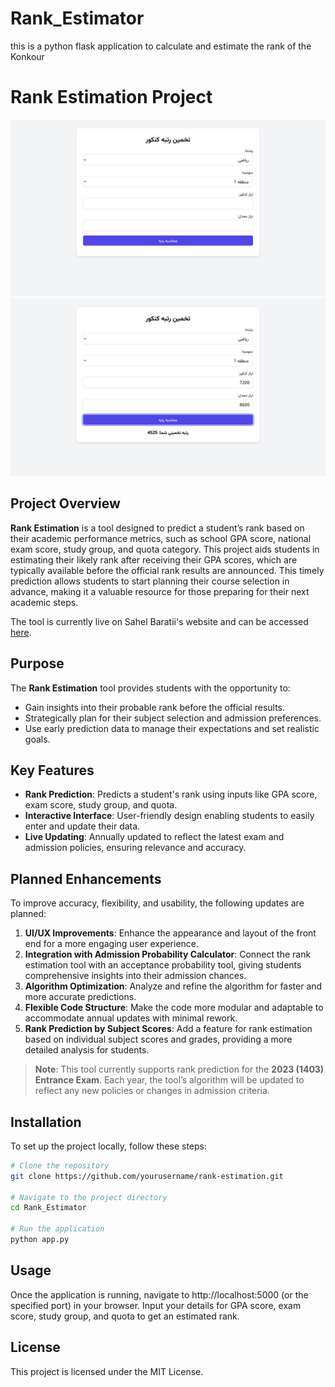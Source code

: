 # Rank_Estimator
this is a python flask application to calculate and estimate the rank of the Konkour  
# Rank Estimation Project

![main screenshot](https://github.com/salehmhosseini/Rank_Estimator/blob/main/screenshots/main.png)
![result screenshot](https://github.com/salehmhosseini/Rank_Estimator/blob/main/screenshots/result.png)

## Project Overview

**Rank Estimation** is a tool designed to predict a student’s rank based on their academic performance metrics, such as school GPA score, national exam score, study group, and quota category. This project aids students in estimating their likely rank after receiving their GPA scores, which are typically available before the official rank results are announced. This timely prediction allows students to start planning their course selection in advance, making it a valuable resource for those preparing for their next academic steps.

The tool is currently live on Sahel Baratii's website and can be accessed [here](https://sahelbaratii.com/takhmin-rotbeh/).

## Purpose

The **Rank Estimation** tool provides students with the opportunity to:
- Gain insights into their probable rank before the official results.
- Strategically plan for their subject selection and admission preferences.
- Use early prediction data to manage their expectations and set realistic goals.

## Key Features

- **Rank Prediction**: Predicts a student's rank using inputs like GPA score, exam score, study group, and quota.
- **Interactive Interface**: User-friendly design enabling students to easily enter and update their data.
- **Live Updating**: Annually updated to reflect the latest exam and admission policies, ensuring relevance and accuracy.

## Planned Enhancements

To improve accuracy, flexibility, and usability, the following updates are planned:

1. **UI/UX Improvements**: Enhance the appearance and layout of the front end for a more engaging user experience.
2. **Integration with Admission Probability Calculator**: Connect the rank estimation tool with an acceptance probability tool, giving students comprehensive insights into their admission chances.
3. **Algorithm Optimization**: Analyze and refine the algorithm for faster and more accurate predictions.
4. **Flexible Code Structure**: Make the code more modular and adaptable to accommodate annual updates with minimal rework.
5. **Rank Prediction by Subject Scores**: Add a feature for rank estimation based on individual subject scores and grades, providing a more detailed analysis for students.

> **Note**: This tool currently supports rank prediction for the **2023 (1403) Entrance Exam**. Each year, the tool’s algorithm will be updated to reflect any new policies or changes in admission criteria.

## Installation

To set up the project locally, follow these steps:

```bash
# Clone the repository
git clone https://github.com/yourusername/rank-estimation.git

# Navigate to the project directory
cd Rank_Estimator 

# Run the application
python app.py
```
## Usage
Once the application is running, navigate to http://localhost:5000 (or the specified port) in your browser. Input your details for GPA score, exam score, study group, and quota to get an estimated rank.

## License
This project is licensed under the MIT License.
